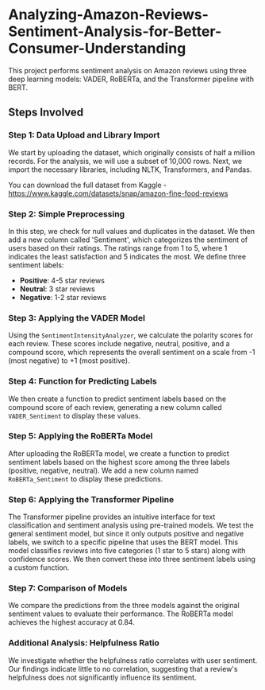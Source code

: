 # Analyzing-Amazon-Reviews-Sentiment-Analysis-for-Better-Consumer-Understanding

This project performs sentiment analysis on Amazon reviews using three deep learning models: VADER, RoBERTa, and the Transformer pipeline with BERT.

## Steps Involved

### Step 1: Data Upload and Library Import
We start by uploading the dataset, which originally consists of half a million records. For the analysis, we will use a subset of 10,000 rows. Next, we import the necessary libraries, including NLTK, Transformers, and Pandas.

You can download the full dataset from Kaggle - https://www.kaggle.com/datasets/snap/amazon-fine-food-reviews

### Step 2: Simple Preprocessing
In this step, we check for null values and duplicates in the dataset. We then add a new column called 'Sentiment', which categorizes the sentiment of users based on their ratings. The ratings range from 1 to 5, where 1 indicates the least satisfaction and 5 indicates the most. We define three sentiment labels:
- **Positive**: 4-5 star reviews
- **Neutral**: 3 star reviews
- **Negative**: 1-2 star reviews

### Step 3: Applying the VADER Model
Using the `SentimentIntensityAnalyzer`, we calculate the polarity scores for each review. These scores include negative, neutral, positive, and a compound score, which represents the overall sentiment on a scale from -1 (most negative) to +1 (most positive).

### Step 4: Function for Predicting Labels
We then create a function to predict sentiment labels based on the compound score of each review, generating a new column called `VADER_Sentiment` to display these values.

### Step 5: Applying the RoBERTa Model
After uploading the RoBERTa model, we create a function to predict sentiment labels based on the highest score among the three labels (positive, negative, neutral). We add a new column named `RoBERTa_Sentiment` to display these predictions.

### Step 6: Applying the Transformer Pipeline
The Transformer pipeline provides an intuitive interface for text classification and sentiment analysis using pre-trained models. We test the general sentiment model, but since it only outputs positive and negative labels, we switch to a specific pipeline that uses the BERT model. This model classifies reviews into five categories (1 star to 5 stars) along with confidence scores. We then convert these into three sentiment labels using a custom function.

### Step 7: Comparison of Models
We compare the predictions from the three models against the original sentiment values to evaluate their performance. The RoBERTa model achieves the highest accuracy at 0.84.

### Additional Analysis: Helpfulness Ratio
We investigate whether the helpfulness ratio correlates with user sentiment. Our findings indicate little to no correlation, suggesting that a review's helpfulness does not significantly influence its sentiment.


